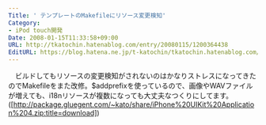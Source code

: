 ```yaml
---
Title: ' テンプレートのMakefileにリソース変更検知'
Category:
- iPod touch開発
Date: 2008-01-15T11:33:58+09:00
URL: http://tkatochin.hatenablog.com/entry/20080115/1200364438
EditURL: https://blog.hatena.ne.jp/t-katochin/tkatochin.hatenablog.com/atom/entry/6653586347154755064
---
```


　ビルドしてもリソースの変更検知がされないのはかなりストレスになってきたのでMakefileをまた改修。$addprefixを使っているので、画像やWAVファイルが増えても、i18nリソースが複数になっても大丈夫なつくりにしてます。([http://package.gluegent.com/~kato/share/iPhone%20UIKit%20Application%204.zip:title=download])
